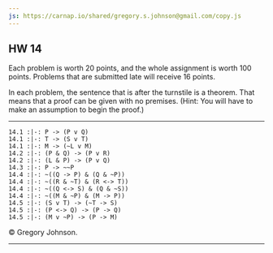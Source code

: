 ```yaml
---
js: https://carnap.io/shared/gregory.s.johnson@gmail.com/copy.js
--- 
```


## HW 14

Each problem is worth 20 points, and the whole assignment is worth 100 points. Problems that are submitted late will receive 16 points.

In each problem, the sentence that is after the turnstile is a theorem. That means that a proof can be given with no premises. (Hint: You will have to make an assumption to begin the proof.)

---

~~~{.ProofChecker .JohnsonSL options="fonts tabindent" guides="fitch" points="20" late-credit="16"}
14.1 :|-: P -> (P v Q)
14.1 :|-: T -> (S v T)
14.1 :|-: M -> (~L v M)
14.2 :|-: (P & Q) -> (P v R)
14.2 :|-: (L & P) -> (P v Q)
14.3 :|-: P -> ~~P
14.4 :|-: ~((Q -> P) & (Q & ~P))
14.4 :|-: ~((R & ~T) & (R <-> T))
14.4 :|-: ~((Q <-> S) & (Q & ~S))
14.4 :|-: ~((M & ~P) & (M -> P))
14.5 :|-: (S v T) -> (~T -> S)
14.5 :|-: (P <-> Q) -> (P -> Q)
14.5 :|-: (M v ~P) -> (P -> M)
~~~

<p>&copy; <script>document.write(new Date().getFullYear())</script> Gregory Johnson.</p>
 
---